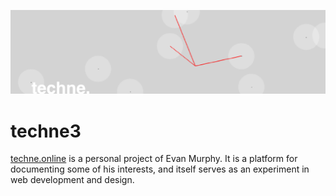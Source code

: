 ![](resources/icons/banner.jpg)

# techne3

[techne.online](https://techne.online) is a personal project of Evan Murphy. It is a platform for documenting some of his interests, and itself serves as an experiment in web development and design.
